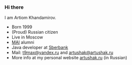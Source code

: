 ### Hi there

I am Artiom Khandamirov.

- Born 1999
- (Proud) Russian citizen
- Live in Moscow
- [MAI](https://mai.ru/) alumni
- Java developer at [Sberbank](https://sberbank.ru/)
- Mail: t9max@yandex.ru and artushak@artushak.ru
- More info at my personal website [artushak.ru](https://artushak.ru) (in Russian)
